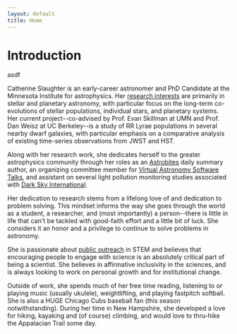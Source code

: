 ```yaml
---
layout: default
title: Home
---
```

<!--<object type="text/html" data="quotes/billnye.html" ></object>-->
<html>
  <head>
    <script type="text/javascript" src="ron.js"></script>
    <link href='https://fonts.googleapis.com/css?family=Poiret+One' rel='stylesheet' type='text/css'>
    <p id="quoteDisplay">
    </p>
    <body onload="newQuote()"></body>
  </head>
</html>
<!--<p align="center"><font size="+1"><b>"When we explore the cosmos, we come to believe and prove that we can solve problems that have never been solved. It brings out the best in us."</b></font></p><p align="right"><font size="+1"><b>-Bill Nye</b></font></p>-->

# Introduction

asdf

Catherine Slaughter is an early-career astronomer and PhD Candidate at the Minnesota Institute for astrophysics. Her [research interests](http://www.catherineslaughter.space/research/) are primarily in stellar and planetary astronomy, with particular focus on the long-term co-evolutions of stellar populations, individual stars, and planetary systems. Her current project--co-advised by Prof. Evan Skillman at UMN and Prof. Dan Weisz at UC Berkeley--is a study of RR Lyrae populations in several nearby dwarf galaxies, with particular emphasis on a comparative analysis of existing time-series observations from JWST and HST.

Along with her research work, she dedicates herself to the greater astrophysics community through her roles as an [Astrobites](https://astrobites.org/) daily summary author, an organizing committee member for [Virtual Astronomy Software Talks](https://vast-seminars.github.io/), and assistant on several light pollution monitoring studies associated with [Dark Sky International](https://darksky.org/).

<!--Prior to her time at the University of Minnesota, she recieved her B.A. in Physics and Astronomy from Dartmouth College in 2021, having worked under Prof. Brian Chaboyer, and her M.Sc. From Leiden University in 2023, conducting projects with Prof. Xander Tielens and Prof. Matthew Kenworthy. -->

Her dedication to research stems from a lifelong love of and dedication to problem solving. This mindset informs the way she goes through the world as a student, a researcher, and (most importantly) a person--there is little in life that can't be tackled with good-faith effort and a little bit of luck. She considers it an honor and a privilege to continue to solve problems in astronomy.

She is passionate about [public outreach](http://www.catherineslaughter.space/outreach/) in STEM and believes that encouraging people to engage with science is an absolutely critical part of being a scientist. She believes in affirmative inclusivity in the sciences, and is always looking to work on personal growth and for institutional change. 

Outside of work, she spends much of her free time reading, listening to or playing music (usually ukulele), weightlifting, and playing fastpitch softball. She is also a HUGE Chicago Cubs baseball fan (this season notwithstanding). During her time in New Hampshire, she developed a love for hiking, kayaking and (of course) climbing, and would love to thru-hike the Appalacian Trail some day.

<!--### Gallery:
(Doesn't every astronomer have too many photos in front of various telescope domes?)

<img src="../images_pdfs/photos/hearthands.jpg" width="32%">
<img src="../images_pdfs/photos/SterrewachtDome.JPG" width="32%">
<img src="../images_pdfs/photos/crabnebula.jpg" width="32%">
<img src="../images_pdfs/photos/aas241poster.jpg" width="48.5%"> 
<img src="../images_pdfs/photos/LeidenImage.jpg" width="48.5%"> 
<img src="../images_pdfs/photos/GradPic.jpg" width="32%"> 
<img src="../images_pdfs/photos/SALTSelfie.JPG" width="32%"> 
<img src="../images_pdfs/photos/KittpeakDome.jpg" width="32%"> 
<img src="../images_pdfs/photos/KittpeakBack.jpg" width="48.5%">
<img src="../images_pdfs/photos/PosterPres.JPG" width="48.5%">-->

<!--For more details see [GitHub Flavored Markdown](https://guides.github.com/features/mastering-markdown/).-->
